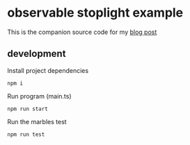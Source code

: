 # observable stoplight example

This is the companion source code for my [blog post](https://spin.atomicobject.com/2023/04/18/observables-building-stoplight/)

## development

Install project dependencies

```
npm i
```

Run program (main.ts)

```
npm run start
```

Run the marbles test

```
npm run test
```
